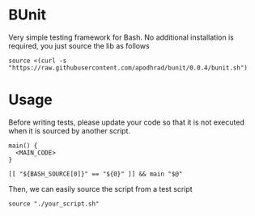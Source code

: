 # BUnit
Very simple testing framework for Bash. No additional installation is required, you just source the lib as follows

    source <(curl -s "https://raw.githubusercontent.com/apodhrad/bunit/0.0.4/bunit.sh")

# Usage

Before writing tests, please update your code so that it is not executed when it is sourced by another script.

    main() {
      <MAIN_CODE>
    }

    [[ "${BASH_SOURCE[0]}" == "${0}" ]] && main "$@"

Then, we can easily source the script from a test script

    source "./your_script.sh"

